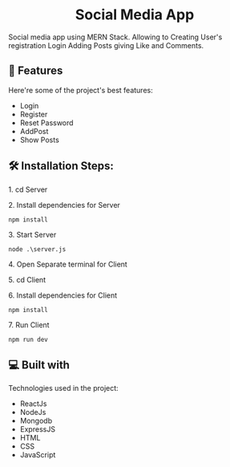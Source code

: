 <h1 align="center" id="title">Social Media App</h1>

<p id="description">Social media app using MERN Stack. Allowing to Creating User's registration Login Adding Posts giving Like and Comments.</p>

  
  
<h2>🧐 Features</h2>

Here're some of the project's best features:

*   Login
*   Register
*   Reset Password
*   AddPost
*   Show Posts

<h2>🛠️ Installation Steps:</h2>

<p>1. cd Server</p>

<p>2. Install dependencies for Server</p>

```
npm install
```

<p>3. Start Server</p>

```
node .\server.js
```

<p>4. Open Separate terminal for Client</p>

<p>5. cd Client</p>

<p>6. Install dependencies for Client</p>

```
npm install
```


<p>7. Run Client</p>

```
npm run dev
```

  
  
<h2>💻 Built with</h2>

Technologies used in the project:

*   ReactJs
*   NodeJs
*   Mongodb
*   ExpressJS
*   HTML
*   CSS
*   JavaScript
